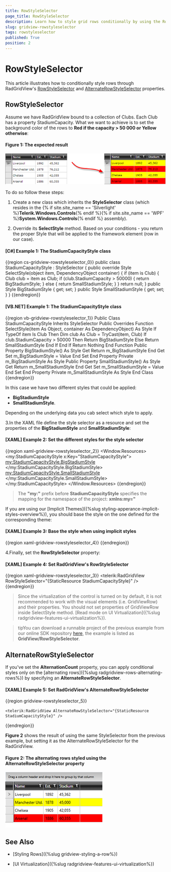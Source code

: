 ```yaml
---
title: RowStyleSelector
page_title: RowStyleSelector
description: Learn how to style grid rows conditionally by using the RowStyleSelector and AlternateRowStyleSelector properties of RadGridView - Telerik's {{ site.framework_name }} DataGrid.
slug: gridview-rowstyleselector
tags: rowstyleselector
published: True
position: 2
---
```


# RowStyleSelector

This article illustrates how to conditionally style rows through RadGridView's [RowStyleSelector](#rowstyleselector) and [AlternateRowStyleSelector](#alternaterowstyleselector) properties.		

## RowStyleSelector
		  
Assume we have RadGridView bound to a collection of Clubs. Each Club has a property StadiumCapacity. What we want to achieve is to set the background color of the rows to __Red if the capacity > 50 000 or Yellow otherwise__:

#### __Figure 1: The expected result__
		
![Telerik {{ site.framework_name }} DataGrid rowstyleselector](images/gridview_rowstyleselector.png)

To do so follow these steps:

1. Create a new class which inherits the __StyleSelector__ class (which resides in the 
 {% if site.site_name == 'Silverlight' %}__Telerik.Windows.Controls__{% endif %}{% if site.site_name == 'WPF' %}__System.Windows.Controls__{% endif %} assembly).

2. Override its __SelectStyle__ method. Based on your conditions - you return the proper Style that will be applied to the framework element (row in our case).

#### __[C#] Example 1: The StadiumCapacityStyle class__

{{region cs-gridview-rowstyleselector_0}}
	public class StadiumCapacityStyle : StyleSelector
	{
	    public override Style SelectStyle(object item, DependencyObject container)
	    {
	        if (item is Club)
	        {
	            Club club = item as Club;
	            if (club.StadiumCapacity > 50000)
	            {
	                return BigStadiumStyle;
	            }
	            else
	            {
	                return SmallStadiumStyle;
	            }
	        }
	        return null;
	    }
	    public Style BigStadiumStyle { get; set; }
	    public Style SmallStadiumStyle { get; set; }
	}
{{endregion}}

#### __[VB.NET] Example 1: The StadiumCapacityStyle class__

{{region vb-gridview-rowstyleselector_1}}
	Public Class StadiumCapacityStyle
	    Inherits StyleSelector
	    Public Overrides Function SelectStyle(item As Object, container As DependencyObject) As Style
	        If TypeOf item Is Club Then
	            Dim club As Club = TryCast(item, Club)
	            If club.StadiumCapacity > 50000 Then
	                Return BigStadiumStyle
	            Else
	                Return SmallStadiumStyle
	            End If
	        End If
	        Return Nothing
	    End Function
	    Public Property BigStadiumStyle() As Style
	        Get
	            Return m_BigStadiumStyle
	        End Get
	        Set
	            m_BigStadiumStyle = Value
	        End Set
	    End Property
	    Private m_BigStadiumStyle As Style
	    Public Property SmallStadiumStyle() As Style
	        Get
	            Return m_SmallStadiumStyle
	        End Get
	        Set
	            m_SmallStadiumStyle = Value
	        End Set
	    End Property
	    Private m_SmallStadiumStyle As Style
	End Class
{{endregion}}

In this case we have two different styles that could be applied:

* __BigStadiumStyle__
* __SmallStadiumStyle__. 

Depending on the underlying data you cab select which style to apply.

3.In the XAML file define the style selector as a resource and set the properties of the __BigStadiumStyle__ and __SmallStadiumStyle__:

#### __[XAML] Example 2: Set the different styles for the style selector__

{{region xaml-gridview-rowstyleselector_2}}
	<Window.Resources>
	    <my:StadiumCapacityStyle x:Key="StadiumCapacityStyle">
	        <my:StadiumCapacityStyle.BigStadiumStyle>
	            <Style TargetType="telerik:GridViewRow">
	                <Setter Property="Background" Value="Red"/>
	            </Style>
	        </my:StadiumCapacityStyle.BigStadiumStyle>
	        <my:StadiumCapacityStyle.SmallStadiumStyle>
	            <Style TargetType="telerik:GridViewRow">
	                <Setter Property="Background" Value="Yellow" />
	            </Style>
	        </my:StadiumCapacityStyle.SmallStadiumStyle>
	    </my:StadiumCapacityStyle>
	</Window.Resources>
{{endregion}}

>The __"my:"__ prefix before __StadiumCapacityStyle__ specifies the mapping for the namespace of the project: __xmlns:my="__

If you are using our [Implicit Themes]({%slug styling-apperance-implicit-styles-overview%}), you should base the style on the one defined for the corresponding theme:

#### __[XAML] Example 3: Base the style when using implicit styles__

{{region xaml-gridview-rowstyleselector_4}}
	<Style TargetType="telerik:GridViewRow" BasedOn="{StaticResource GridViewRowStyle}">
	    <Setter Property="Background" Value="Yellow" />
	</Style>
{{endregion}}

4.Finally, set the __RowStyleSelector__ property:

#### __[XAML] Example 4: Set RadGridView's RowStyleSelector__

{{region xaml-gridview-rowstyleselector_3}}
	<telerik:RadGridView RowStyleSelector="{StaticResource StadiumCapacityStyle}" />
{{endregion}}

>Since the virtualization of the control is turned on by default, it is not recommended to work with the visual elements (i.e. GridViewRow) and their properties. You should not set properties of GridViewRow inside SelectStyle method. [Read mode on UI Virtualization]({%slug radgridview-features-ui-virtualization%}).
		 
>tipYou can download a runnable project of the previous example from our online SDK repository [here](https://github.com/telerik/xaml-sdk/), the example is listed as __GridView/RowStyleSelector__.

## AlternateRowStyleSelector

If you've set the **AlternationCount** property, you can apply conditional styles only on the [alternating rows]({%slug radgridview-rows-alternating-rows%}) by specifying an **AlternateRowStyleSelector**.

#### __[XAML] Example 5: Set RadGridView's AlternateRowStyleSelector__

{{region gridview-rowstyleselector_5}}

	<telerik:RadGridView AlternateRowStyleSelector="{StaticResource StadiumCapacityStyle}" />
{{endregion}}

**Figure 2** shows the result of using the same StyleSelector from the previous example, but setting it as the AlternateRowStyleSelector for the RadGridView.

#### __Figure 2: The alternating rows styled using the AlternateRowStyleSelector property__

![Telerik {{ site.framework_name }} DataGrid alternaterowstyleselector](images/gridview_alternaterowstyleselector.png)

## See Also

* [Styling Rows]({%slug gridview-styling-a-row%})

* [UI Virtualization]({%slug radgridview-features-ui-virtualization%})
          
